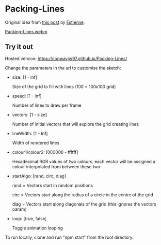 # Packing-Lines

Original idea from [this post](https://www.reddit.com/r/generative/comments/qs1vws/lines_packing_p5js/) by [Estienne](https://www.reddit.com/user/stntoulouse/).

[Packing-Lines.webm](https://github.com/user-attachments/assets/52790d4a-c2cf-484e-93ed-b4d090df3b00)

## Try it out

Hosted version: https://conwayjw97.github.io/Packing-Lines/


Change the parameters in the url to customise the sketch:
- size: [1 - Inf]

    Size of the grid to fill with lines (100 = 100x100 grid)

- speed: [1 - Inf]

    Number of lines to draw per frame

- vectors: [1 - size]

    Number of initial vectors that will explore the grid creating lines

- lineWidth: [1 - Inf]

    Width of rendered lines

- colour1/colour2: [000000 - ffffff] 
    
    Hexadecimal RGB values of two colours, each vector will be assigned a colour interpolated from between these two

- startAlgo: [rand, circ, diag]

    rand = Vectors start in random positions
    
    circ = Vectors start along the radius of a circle in the centre of the grid
    
    diag = Vectors start along diagonals of the grid (this ignores the vectors param)

- loop: [true, false]

    Toggle animation looping


To run locally, clone and run "npm start" from the root directory.
